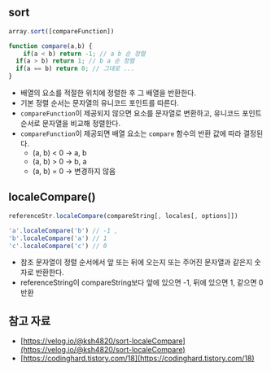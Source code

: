 ## sort

```jsx
array.sort([compareFunction])

function compare(a,b) {
	if(a < b) return -1; // a b 순 정렬 
  if(a > b) return 1; // b a 순 정렬
  if(a == b) return 0; // 그대로 ... 
}
```

- 배열의 요소를 적절한 위치에 정렬한 후 그 배열을 반환한다.
- 기본 정렬 순서는 문자열의 유니코드 포인트를 따른다.
- `compareFunction`이 제공되지 않으면 요소를 문자열로 변환하고, 유니코드 포인트 순서로 문자열을 비교해 정렬한다.
- `compareFunction`이 제공되면 배열 요소는 `compare` 함수의 반환 값에 따라 결정된다.
    - (a, b) < 0 → a, b
    - (a, b) > 0 → b, a
    - (a, b) = 0 → 변경하지 않음

## localeCompare()

```jsx
referenceStr.localeCompare(compareString[, locales[, options]])

'a'.localeCompare('b') // -1 , 
'b'.localeCompare('a') // 1
'c'.localeCompare('c') // 0
```

- 참조 문자열이 정렬 순서에서 앞 또는 뒤에 오는지 또는 주어진 문자열과 같은지 숫자로 반환한다.
- referenceString이 compareString보다 앞에 있으면 -1, 뒤에 있으면 1, 같으면 0 반환

## 참고 자료

- [https://velog.io/@ksh4820/sort-localeCompare](https://velog.io/@ksh4820/sort-localeCompare)
- [https://codinghard.tistory.com/18](https://codinghard.tistory.com/18)